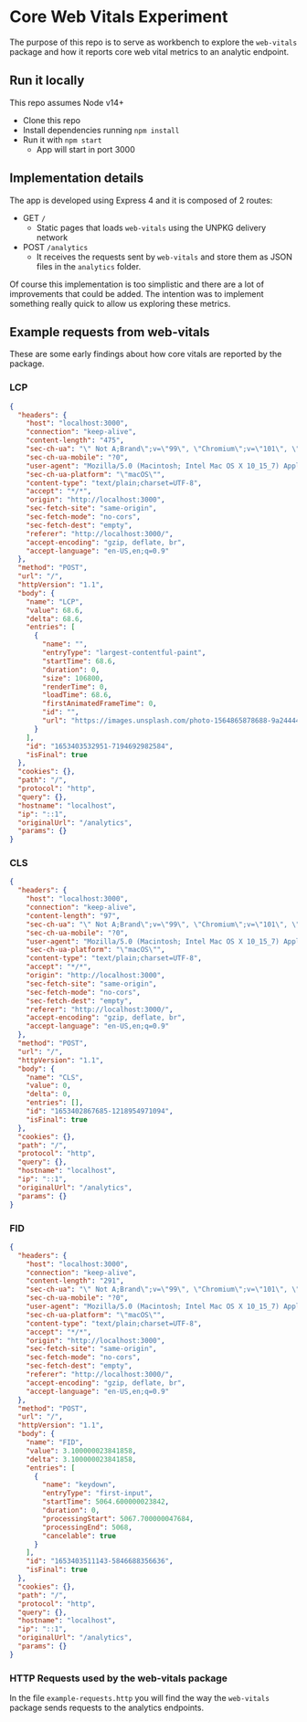 # Core Web Vitals Experiment

The purpose of this repo is to serve as workbench to explore the `web-vitals` 
package and how it reports core web vital metrics to an analytic endpoint.

## Run it locally

This repo assumes Node v14+

  * Clone this repo
  * Install dependencies running `npm install`
  * Run it with `npm start`
    * App will start in port 3000

## Implementation details

The app is developed using Express 4 and it is composed of 2 routes:

  * GET `/`
    * Static pages that loads `web-vitals` using the UNPKG delivery network
  * POST `/analytics`
    * It receives the requests sent by `web-vitals` and store them as JSON files
    in the `analytics` folder.

Of course this implementation is too simplistic and there are a lot of 
improvements that could be added. The intention was to implement something 
really quick to allow us exploring these metrics.

## Example requests from web-vitals

These are some early findings about how core vitals are reported by the package.

### LCP

```JSON
{
  "headers": {
    "host": "localhost:3000",
    "connection": "keep-alive",
    "content-length": "475",
    "sec-ch-ua": "\" Not A;Brand\";v=\"99\", \"Chromium\";v=\"101\", \"Google Chrome\";v=\"101\"",
    "sec-ch-ua-mobile": "?0",
    "user-agent": "Mozilla/5.0 (Macintosh; Intel Mac OS X 10_15_7) AppleWebKit/537.36 (KHTML, like Gecko) Chrome/101.0.4951.64 Safari/537.36",
    "sec-ch-ua-platform": "\"macOS\"",
    "content-type": "text/plain;charset=UTF-8",
    "accept": "*/*",
    "origin": "http://localhost:3000",
    "sec-fetch-site": "same-origin",
    "sec-fetch-mode": "no-cors",
    "sec-fetch-dest": "empty",
    "referer": "http://localhost:3000/",
    "accept-encoding": "gzip, deflate, br",
    "accept-language": "en-US,en;q=0.9"
  },
  "method": "POST",
  "url": "/",
  "httpVersion": "1.1",
  "body": {
    "name": "LCP",
    "value": 68.6,
    "delta": 68.6,
    "entries": [
      {
        "name": "",
        "entryType": "largest-contentful-paint",
        "startTime": 68.6,
        "duration": 0,
        "size": 106800,
        "renderTime": 0,
        "loadTime": 68.6,
        "firstAnimatedFrameTime": 0,
        "id": "",
        "url": "https://images.unsplash.com/photo-1564865878688-9a244444042a?crop=entropy&cs=tinysrgb&fm=jpg&ixlib=rb-1.2.1&q=80&raw_url=true&ixid=MnwxMjA3fDB8MHxwaG90by1wYWdlfHx8fGVufDB8fHx8&auto=format&fit=crop&w=3540"
      }
    ],
    "id": "1653403532951-7194692982584",
    "isFinal": true
  },
  "cookies": {},
  "path": "/",
  "protocol": "http",
  "query": {},
  "hostname": "localhost",
  "ip": "::1",
  "originalUrl": "/analytics",
  "params": {}
}
```


### CLS

```JSON
{
  "headers": {
    "host": "localhost:3000",
    "connection": "keep-alive",
    "content-length": "97",
    "sec-ch-ua": "\" Not A;Brand\";v=\"99\", \"Chromium\";v=\"101\", \"Google Chrome\";v=\"101\"",
    "sec-ch-ua-mobile": "?0",
    "user-agent": "Mozilla/5.0 (Macintosh; Intel Mac OS X 10_15_7) AppleWebKit/537.36 (KHTML, like Gecko) Chrome/101.0.4951.64 Safari/537.36",
    "sec-ch-ua-platform": "\"macOS\"",
    "content-type": "text/plain;charset=UTF-8",
    "accept": "*/*",
    "origin": "http://localhost:3000",
    "sec-fetch-site": "same-origin",
    "sec-fetch-mode": "no-cors",
    "sec-fetch-dest": "empty",
    "referer": "http://localhost:3000/",
    "accept-encoding": "gzip, deflate, br",
    "accept-language": "en-US,en;q=0.9"
  },
  "method": "POST",
  "url": "/",
  "httpVersion": "1.1",
  "body": {
    "name": "CLS",
    "value": 0,
    "delta": 0,
    "entries": [],
    "id": "1653402867685-1218954971094",
    "isFinal": true
  },
  "cookies": {},
  "path": "/",
  "protocol": "http",
  "query": {},
  "hostname": "localhost",
  "ip": "::1",
  "originalUrl": "/analytics",
  "params": {}
}
```

### FID

```JSON
{
  "headers": {
    "host": "localhost:3000",
    "connection": "keep-alive",
    "content-length": "291",
    "sec-ch-ua": "\" Not A;Brand\";v=\"99\", \"Chromium\";v=\"101\", \"Google Chrome\";v=\"101\"",
    "sec-ch-ua-mobile": "?0",
    "user-agent": "Mozilla/5.0 (Macintosh; Intel Mac OS X 10_15_7) AppleWebKit/537.36 (KHTML, like Gecko) Chrome/101.0.4951.64 Safari/537.36",
    "sec-ch-ua-platform": "\"macOS\"",
    "content-type": "text/plain;charset=UTF-8",
    "accept": "*/*",
    "origin": "http://localhost:3000",
    "sec-fetch-site": "same-origin",
    "sec-fetch-mode": "no-cors",
    "sec-fetch-dest": "empty",
    "referer": "http://localhost:3000/",
    "accept-encoding": "gzip, deflate, br",
    "accept-language": "en-US,en;q=0.9"
  },
  "method": "POST",
  "url": "/",
  "httpVersion": "1.1",
  "body": {
    "name": "FID",
    "value": 3.100000023841858,
    "delta": 3.100000023841858,
    "entries": [
      {
        "name": "keydown",
        "entryType": "first-input",
        "startTime": 5064.600000023842,
        "duration": 0,
        "processingStart": 5067.700000047684,
        "processingEnd": 5068,
        "cancelable": true
      }
    ],
    "id": "1653403511143-5846688356636",
    "isFinal": true
  },
  "cookies": {},
  "path": "/",
  "protocol": "http",
  "query": {},
  "hostname": "localhost",
  "ip": "::1",
  "originalUrl": "/analytics",
  "params": {}
}
```

### HTTP Requests used by the web-vitals package

In the file `example-requests.http` you will find the way the `web-vitals` 
package sends requests to the analytics endpoints.
